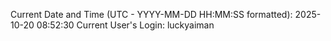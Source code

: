 Current Date and Time (UTC - YYYY-MM-DD HH:MM:SS formatted): 2025-10-20 08:52:30
Current User's Login: luckyaiman
